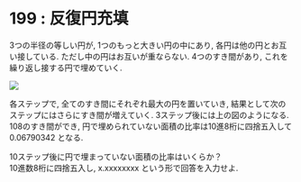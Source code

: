 # 199 : 反復円充填

3つの半径の等しい円が, 1つのもっと大きい円の中にあり, 各円は他の円とお互い接している. ただし中の円はお互いが重ならない. 4つのすき間があり, これを繰り返し接する円で埋めていく.

![](https://projecteuler.net/project/images/p199_circles_in_circles.gif)

各ステップで, 全てのすき間にそれぞれ最大の円を置いていき, 結果として次のステップにはさらにすき間が増えていく. 3ステップ後には上の図のようになる. 108のすき間ができ, 円で埋められていない面積の比率は10進8桁に四捨五入して 0.06790342 となる.

10ステップ後に円で埋まっていない面積の比率はいくらか？  
10進数8桁に四捨五入し, x.xxxxxxxx という形で回答を入力せよ.


